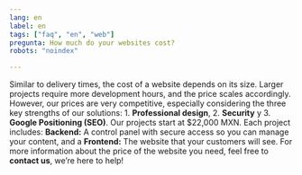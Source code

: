 ```yaml
---
lang: en
label: en
tags: ["faq", "en", "web"]
pregunta: How much do your websites cost?
robots: "noindex"

---
```


Similar to delivery times, the cost of a website depends on its size. Larger projects require more development hours, and the price scales accordingly.
However, our prices are very competitive, especially considering the three key strengths of our solutions: 1. **Professional design**, 2. **Security** y 3. **Google Positioning (SEO)**.
Our projects start at $22,000 MXN. Each project includes: **Backend:** A control panel with secure access so you can manage your content, and a **Frontend:** The website that your customers will see.
For more information about the price of the website you need, feel free to **contact us**, we’re here to help!